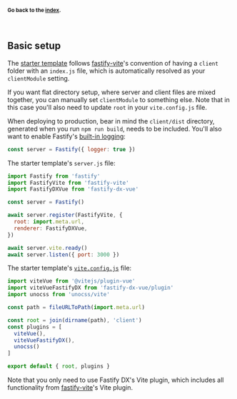 <sub>**Go back to the [index](https://github.com/fastify/fastify-dx/blob/main/packages/fastify-dx-vue/README.md).**</sub>

<br>

## Basic setup

The [starter template](https://github.com/fastify/fastify-dx/tree/dev/starters/vue) follows [fastify-vite](https://github.com/fastify/fastify-vite)'s convention of having a `client` folder with an `index.js` file, which is automatically resolved as your `clientModule` setting. 

If you want flat directory setup, where server and client files are mixed together, you can manually set `clientModule` to something else. Note that in this case you'll also need to update `root` in your `vite.config.js` file.

When deploying to production, bear in mind the `client/dist` directory, generated when you run `npm run build`, needs to be included. You'll also want to enable Fastify's [built-in logging](https://www.fastify.io/docs/latest/Reference/Logging/):

```js
const server = Fastify({ logger: true })
```

The starter template's `server.js` file:

```js
import Fastify from 'fastify'
import FastifyVite from 'fastify-vite'
import FastifyDXVue from 'fastify-dx-vue'

const server = Fastify()

await server.register(FastifyVite, { 
  root: import.meta.url, 
  renderer: FastifyDXVue,
})

await server.vite.ready()
await server.listen({ port: 3000 })
```

The starter template's [`vite.config.js`](https://github.com/fastify/fastify-dx/blob/main/starters/vue/vite.config.js) file:

```js
import viteVue from '@vitejs/plugin-vue'
import viteVueFastifyDX from 'fastify-dx-vue/plugin'
import unocss from 'unocss/vite'

const path = fileURLToPath(import.meta.url)

const root = join(dirname(path), 'client')
const plugins = [
  viteVue(), 
  viteVueFastifyDX(), 
  unocss()
]

export default { root, plugins }
```

Note that you only need to use Fastify DX's Vite plugin, which includes all functionality from [fastify-vite](https://github.com/fastify/fastify-vite)'s Vite plugin.

</td>
</tr>
</table>
